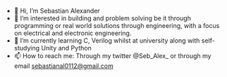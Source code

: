 - 👋 Hi, I’m Sebastian Alexander
- 👀 I’m interested in building and problem solving be it through programming or real world solutions through engineering, with a focus on electrical and electronic engineering.
- 🌱 I’m currently learning C, Verilog whilst at university along with self-studying Unity and Python
- 📫 How to reach me: Through my twitter @Seb_Alex_ or through my email sebastianal0112@gmail.com

<!---
Sebastian-JE-Alexander/Sebastian-JE-Alexander is a ✨ special ✨ repository because its `README.md` (this file) appears on your GitHub profile.
You can click the Preview link to take a look at your changes.
--->
